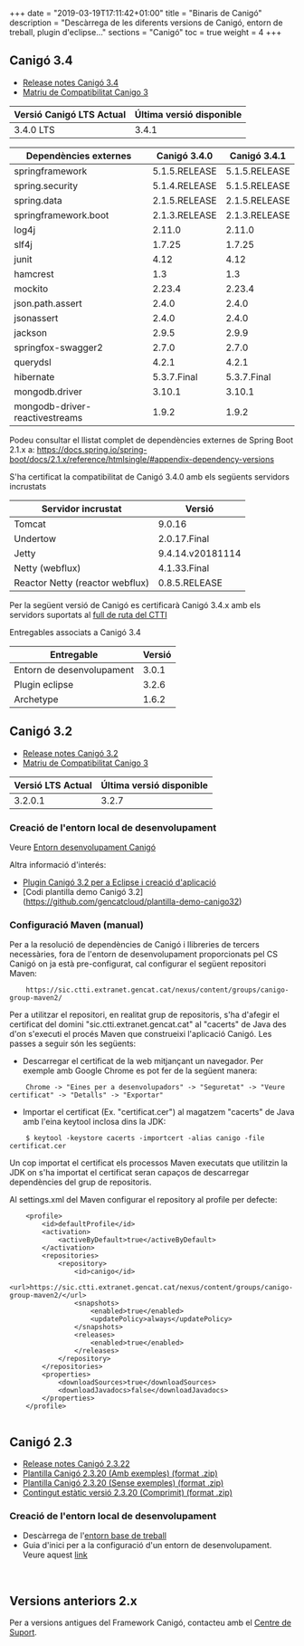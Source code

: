 +++
date        = "2019-03-19T17:11:42+01:00"
title       = "Binaris de Canigó"
description = "Descàrrega de les diferents versions de Canigó, entorn de treball, plugin d'eclipse..."
sections    = "Canigó"
toc	    = true
weight	    = 4
+++

## Canigó 3.4

- [Release notes Canigó 3.4](/canigo-download-related/release-notes-canigo-34)
- [Matriu de Compatibilitat Canigo 3](/canigo-download-related/matrius-compatibilitats)

|          Versió Canigó LTS Actual  |      Última versió disponible     |
|--------------------------------- 	 |---------------------------------- |
|              3.4.0 LTS          	  	 |                3.4.1	             |


|          Dependències externes   |      Canigó 3.4.0     |      Canigó 3.4.1     |
|--------------------------------- |---------------------- |---------------------- |
| springframework		   |  5.1.5.RELEASE        |  5.1.5.RELEASE        |
| spring.security		   |  5.1.4.RELEASE        |  5.1.5.RELEASE        |
| spring.data			   |  2.1.5.RELEASE        |  2.1.5.RELEASE        |
| springframework.boot         	   |  2.1.3.RELEASE        |  2.1.3.RELEASE        |
| log4j				   |  2.11.0		   |  2.11.0		   |
| slf4j				   |  1.7.25		   |  1.7.25		   |
| junit				   |  4.12	           |  4.12		   |
| hamcrest			   |  1.3		   |  1.3		   |
| mockito			   |  2.23.4		   |  2.23.4		   |
| json.path.assert		   |  2.4.0		   |  2.4.0		   |
| jsonassert			   |  2.4.0		   |  2.4.0		   |
| jackson			   |  2.9.5		   |  2.9.9		   |
| springfox-swagger2		   |  2.7.0		   |  2.7.0		   |
| querydsl			   |  4.2.1		   |  4.2.1		   |
| hibernate			   |  5.3.7.Final	   |  5.3.7.Final	   |
| mongodb.driver		   |  3.10.1		   |  3.10.1		   |
| mongodb-driver-reactivestreams   |  1.9.2		   |  1.9.2		   | 

Podeu consultar el llistat complet de dependències externes de Spring Boot 2.1.x a:
https://docs.spring.io/spring-boot/docs/2.1.x/reference/htmlsingle/#appendix-dependency-versions

S'ha certificat la compatibilitat de Canigó 3.4.0 amb els següents servidors incrustats

|     	Servidor incrustat					|      				Versió					     	|
|--------------------------------- 	|--------------------------------- 	|
|  Tomcat					          	  	 	|         9.0.16	             			|
|  Undertow				          	  	 	|         2.0.17.Final         			|
|  Jetty			  		        	  	 	|         9.4.14.v20181114    			|
|  Netty (webflux)									|         4.1.33.Final        			|
|  Reactor Netty (reactor webflux)  |         0.8.5.RELEASE       			|

Per la següent versió de Canigó es certificarà Canigó 3.4.x amb els servidors suportats al [full de ruta del CTTI](https://qualitat.solucions.gencat.cat/estandards/estandard-full-ruta-programari/)

Entregables associats a Canigó 3.4

|          Entregable  |     Versió      |
|--------------------------------- 	 |---------------------------------- |
|              Entorn de desenvolupament 	|                3.0.1	             |
|              Plugin eclipse 			|                3.2.6	             |
|              Archetype 			|                1.6.2	             |



## Canigó 3.2

- [Release notes Canigó 3.2](/canigo-download-related/release-notes-canigo-32)
- [Matriu de Compatibilitat Canigo 3](/canigo-download-related/matrius-compatibilitats)

|          Versió LTS Actual       	 |      Última versió disponible     |
|--------------------------------- 	 |---------------------------------- |
|              3.2.0.1            	 |                3.2.7	             |

### Creació de l'entorn local de desenvolupament

<!--
- Descàrrega de l'[entorn base de treball](http://repos.canigo.ctti.gencat.cat/repository/maven2/canigo/entorn-treball/canigo3.html) *És necessari realitzar l'upgrade del plugin de Canigó per Eclipse a la versió 1.2.0.
- Guia d'inici per a la configuració d'un entorn de desenvolupament. Veure aquest [link](/canigo-download-related/guia-inici)
-->

Veure [Entorn desenvolupament Canigó](http://canigo.ctti.gencat.cat/canigo/entorn-desenvolupament/)

Altra informació d'interés:

* [Plugin Canigó 3.2 per a Eclipse i creació d'aplicació](/canigo-download-related/plugin-canigo)
* [Codi plantilla demo Canigó 3.2] (https://github.com/gencatcloud/plantilla-demo-canigo32)

### Configuració Maven (manual)

Per a la resolució de dependències de Canigó i llibreries de tercers necessàries, fora de l'entorn de desenvolupament proporcionats pel CS Canigó on ja està pre-configurat, cal configurar el següent repositori Maven:
```
    https://sic.ctti.extranet.gencat.cat/nexus/content/groups/canigo-group-maven2/
```
Per a utilitzar el repositori, en realitat grup de repositoris, s'ha d'afegir el certificat del domini "sic.ctti.extranet.gencat.cat" al "cacerts" de Java des d'on s'executi el procés Maven que construeixi l'aplicació Canigó. Les passes a seguir són les següents:

* Descarregar el certificat de la web mitjançant un navegador. Per exemple amb Google Chrome es pot fer de la següent manera:
```
    Chrome -> "Eines per a desenvolupadors" -> "Seguretat" -> "Veure certificat" -> "Detalls" -> "Exportar"
```
* Importar el certificat (Ex. "certificat.cer") al magatzem "cacerts" de Java amb l'eina keytool inclosa dins la JDK:
```
    $ keytool -keystore cacerts -importcert -alias canigo -file certificat.cer
```
Un cop importat el certificat els processos Maven executats que utilitzin la JDK on s'ha importat el certificat seran capaços de descarregar dependències del grup de repositoris.

Al settings.xml del Maven configurar el repository al profile per defecte:

```
	<profile>
		<id>defaultProfile</id>
		<activation>
			<activeByDefault>true</activeByDefault>
		</activation>
		<repositories>
			<repository>
				<id>canigo</id>
				<url>https://sic.ctti.extranet.gencat.cat/nexus/content/groups/canigo-group-maven2/</url>
				<snapshots>
					<enabled>true</enabled>
					<updatePolicy>always</updatePolicy>
				</snapshots>
				<releases>
					<enabled>true</enabled>
				</releases>
			</repository>
		</repositories>
		<properties>
			<downloadSources>true</downloadSources>
			<downloadJavadocs>false</downloadJavadocs>
		</properties>
	</profile>
  
```

## Canigó 2.3

- [Release notes Canigó 2.3.22](https://cstd.ctti.gencat.cat/jiracstd/browse/CAN/fixforversion/10452)
- [Plantilla Canigó 2.3.20 (Amb exemples) (format .zip)](http://repos.canigo.ctti.gencat.cat/repository/maven2/canigo/plantilla-canigo-inicial/2.3.20/demo-canigo-2.3.20.zip)
- [Plantilla Canigó 2.3.20 (Sense exemples) (format .zip)](http://repos.canigo.ctti.gencat.cat/repository/maven2/canigo/plantilla-canigo-inicial/2.3.20/plantilla-canigo-2.3.20.zip)
- [Contingut estàtic versió 2.3.20 (Comprimit) (format .zip)](http://repos.canigo.ctti.gencat.cat/repository/maven2/canigo/plantilla-canigo-inicial/2.3.20/demo-canigo-static-compress-2.3.20.zip)

### Creació de l'entorn local de desenvolupament

- Descàrrega de l'[entorn base de treball](https://sic.ctti.extranet.gencat.cat/nexus/content/groups/canigo-group-maven2/canigo/entorn-treball/canigo.zip)
- Guia d'inici per a la configuració d'un entorn de desenvolupament. Veure aquest [link](/canigo-download-related/guia-inici-canigo2)

<p>&nbsp;</p>

## Versions anteriors 2.x

Per a versions antigues del Framework Canigó, contacteu amb el [Centre de Suport](https://canigo.ctti.gencat.cat/centre-de-suport/contacta/).
<p>&nbsp;</p>
